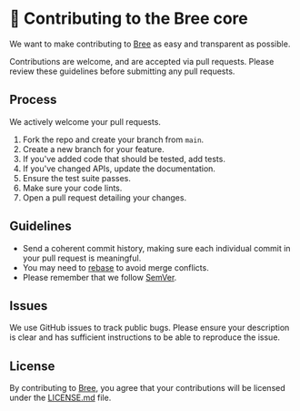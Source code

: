# 👏 Contributing to the Bree core

We want to make contributing to [Bree](https://github.com/breephp/bree) as easy and
transparent as possible.

Contributions are welcome, and are accepted via pull requests.
Please review these guidelines before submitting any pull requests.

## Process

We actively welcome your pull requests.

1. Fork the repo and create your branch from `main`.
2. Create a new branch for your feature.
3. If you've added code that should be tested, add tests.
4. If you've changed APIs, update the documentation.
5. Ensure the test suite passes.
6. Make sure your code lints.
7. Open a pull request detailing your changes.

## Guidelines

* Send a coherent commit history, making sure each individual commit in your pull request is meaningful.
* You may need to [rebase](https://git-scm.com/book/en/v2/Git-Branching-Rebasing) to avoid merge conflicts.
* Please remember that we follow [SemVer](http://semver.org/).

## Issues

We use GitHub issues to track public bugs. Please ensure your description is
clear and has sufficient instructions to be able to reproduce the issue.

## License

By contributing to [Bree](https://github.com/breephp/bree), you agree that your
contributions will be licensed under the [LICENSE.md](./LICENSE.md) file.

